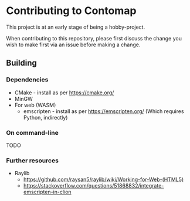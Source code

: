 # Contributing to Contomap

This project is at an early stage of being a hobby-project.

When contributing to this repository, please first discuss the change you wish to make
first via an issue before making a change.

## Building

### Dependencies

* CMake - install as per https://cmake.org/ 
* MinGW
* For web (WASM)
  * emscripten - install as per https://emscripten.org/ (Which requires Python, indirectly)

### On command-line

TODO

### Further resources

* Raylib
  * https://github.com/raysan5/raylib/wiki/Working-for-Web-(HTML5)
  * https://stackoverflow.com/questions/51868832/integrate-emscripten-in-clion
